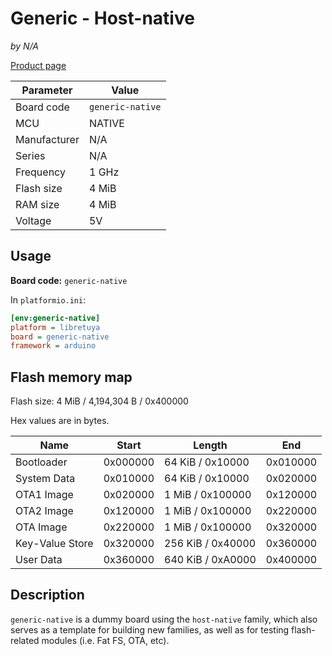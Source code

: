 # Generic - Host-native

*by N/A*

[Product page](https://kuba2k2.github.io/libretuya/)

Parameter    | Value
-------------|-----------------
Board code   | `generic-native`
MCU          | NATIVE
Manufacturer | N/A
Series       | N/A
Frequency    | 1 GHz
Flash size   | 4 MiB
RAM size     | 4 MiB
Voltage      | 5V

## Usage

**Board code:** `generic-native`

In `platformio.ini`:

```ini
[env:generic-native]
platform = libretuya
board = generic-native
framework = arduino
```

## Flash memory map

Flash size: 4 MiB / 4,194,304 B / 0x400000

Hex values are in bytes.

Name            | Start    | Length            | End
----------------|----------|-------------------|---------
Bootloader      | 0x000000 | 64 KiB / 0x10000  | 0x010000
System Data     | 0x010000 | 64 KiB / 0x10000  | 0x020000
OTA1 Image      | 0x020000 | 1 MiB / 0x100000  | 0x120000
OTA2 Image      | 0x120000 | 1 MiB / 0x100000  | 0x220000
OTA Image       | 0x220000 | 1 MiB / 0x100000  | 0x320000
Key-Value Store | 0x320000 | 256 KiB / 0x40000 | 0x360000
User Data       | 0x360000 | 640 KiB / 0xA0000 | 0x400000

## Description

`generic-native` is a dummy board using the `host-native` family, which also serves as a template for building new families, as well as for testing flash-related modules (i.e. Fat FS, OTA, etc).
